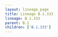 ```yaml
---
layout: lineage_page
title: Lineage B.1.333
lineage: B.1.333
parent: B.1
children: ['B.1.333']
---
```

